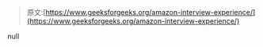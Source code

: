> 原文:[https://www.geeksforgeeks.org/amazon-interview-experience/](https://www.geeksforgeeks.org/amazon-interview-experience/)

null